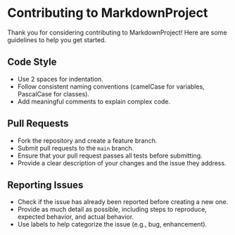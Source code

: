 # Contributing to MarkdownProject

Thank you for considering contributing to MarkdownProject! Here are some guidelines to help you get started.

## Code Style

- Use 2 spaces for indentation.
- Follow consistent naming conventions (camelCase for variables, PascalCase for classes).
- Add meaningful comments to explain complex code.

## Pull Requests

- Fork the repository and create a feature branch.
- Submit pull requests to the `main` branch.
- Ensure that your pull request passes all tests before submitting.
- Provide a clear description of your changes and the issue they address.

## Reporting Issues

- Check if the issue has already been reported before creating a new one.
- Provide as much detail as possible, including steps to reproduce, expected behavior, and actual behavior.
- Use labels to help categorize the issue (e.g., bug, enhancement).


